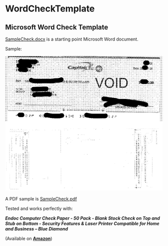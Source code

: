 # WordCheckTemplate
## Microsoft Word Check Template


[SampleCheck.docx](/SampleCheck.docx) is a starting point Microsoft Word document.


Sample:

![SampleCheck.png](SampleCheck.png)


A PDF sample is [SampleCheck.pdf](/SampleCheck.pdf)


Tested and works perfectly with:

***Endoc Computer Check Paper - 50 Pack - Blank Stock Check on Top and Stub on Bottom - Security Features & Laser Printer Compatible for Home and Business – Blue Diamond*** 

(Available on [**Amazon**](https://www.amazon.com/dp/B084BXRVZT?psc=1&ref=ppx_yo2ov_dt_b_product_details))
